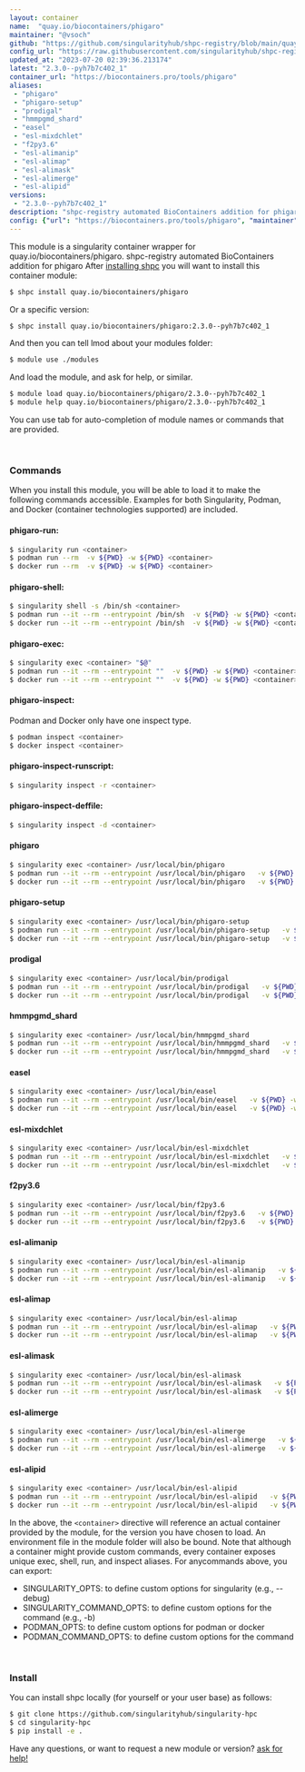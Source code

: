 ```yaml
---
layout: container
name:  "quay.io/biocontainers/phigaro"
maintainer: "@vsoch"
github: "https://github.com/singularityhub/shpc-registry/blob/main/quay.io/biocontainers/phigaro/container.yaml"
config_url: "https://raw.githubusercontent.com/singularityhub/shpc-registry/main/quay.io/biocontainers/phigaro/container.yaml"
updated_at: "2023-07-20 02:39:36.213174"
latest: "2.3.0--pyh7b7c402_1"
container_url: "https://biocontainers.pro/tools/phigaro"
aliases:
 - "phigaro"
 - "phigaro-setup"
 - "prodigal"
 - "hmmpgmd_shard"
 - "easel"
 - "esl-mixdchlet"
 - "f2py3.6"
 - "esl-alimanip"
 - "esl-alimap"
 - "esl-alimask"
 - "esl-alimerge"
 - "esl-alipid"
versions:
 - "2.3.0--pyh7b7c402_1"
description: "shpc-registry automated BioContainers addition for phigaro"
config: {"url": "https://biocontainers.pro/tools/phigaro", "maintainer": "@vsoch", "description": "shpc-registry automated BioContainers addition for phigaro", "latest": {"2.3.0--pyh7b7c402_1": "sha256:88e98c633043f38d397047b2ec4b2606af4cd391bc970b07c2497bdc2b8e5d9a"}, "tags": {"2.3.0--pyh7b7c402_1": "sha256:88e98c633043f38d397047b2ec4b2606af4cd391bc970b07c2497bdc2b8e5d9a"}, "docker": "quay.io/biocontainers/phigaro", "aliases": {"phigaro": "/usr/local/bin/phigaro", "phigaro-setup": "/usr/local/bin/phigaro-setup", "prodigal": "/usr/local/bin/prodigal", "hmmpgmd_shard": "/usr/local/bin/hmmpgmd_shard", "easel": "/usr/local/bin/easel", "esl-mixdchlet": "/usr/local/bin/esl-mixdchlet", "f2py3.6": "/usr/local/bin/f2py3.6", "esl-alimanip": "/usr/local/bin/esl-alimanip", "esl-alimap": "/usr/local/bin/esl-alimap", "esl-alimask": "/usr/local/bin/esl-alimask", "esl-alimerge": "/usr/local/bin/esl-alimerge", "esl-alipid": "/usr/local/bin/esl-alipid"}}
---
```


This module is a singularity container wrapper for quay.io/biocontainers/phigaro.
shpc-registry automated BioContainers addition for phigaro
After [installing shpc](#install) you will want to install this container module:


```bash
$ shpc install quay.io/biocontainers/phigaro
```

Or a specific version:

```bash
$ shpc install quay.io/biocontainers/phigaro:2.3.0--pyh7b7c402_1
```

And then you can tell lmod about your modules folder:

```bash
$ module use ./modules
```

And load the module, and ask for help, or similar.

```bash
$ module load quay.io/biocontainers/phigaro/2.3.0--pyh7b7c402_1
$ module help quay.io/biocontainers/phigaro/2.3.0--pyh7b7c402_1
```

You can use tab for auto-completion of module names or commands that are provided.

<br>

### Commands

When you install this module, you will be able to load it to make the following commands accessible.
Examples for both Singularity, Podman, and Docker (container technologies supported) are included.

#### phigaro-run:

```bash
$ singularity run <container>
$ podman run --rm  -v ${PWD} -w ${PWD} <container>
$ docker run --rm  -v ${PWD} -w ${PWD} <container>
```

#### phigaro-shell:

```bash
$ singularity shell -s /bin/sh <container>
$ podman run --it --rm --entrypoint /bin/sh  -v ${PWD} -w ${PWD} <container>
$ docker run --it --rm --entrypoint /bin/sh  -v ${PWD} -w ${PWD} <container>
```

#### phigaro-exec:

```bash
$ singularity exec <container> "$@"
$ podman run --it --rm --entrypoint ""  -v ${PWD} -w ${PWD} <container> "$@"
$ docker run --it --rm --entrypoint ""  -v ${PWD} -w ${PWD} <container> "$@"
```

#### phigaro-inspect:

Podman and Docker only have one inspect type.

```bash
$ podman inspect <container>
$ docker inspect <container>
```

#### phigaro-inspect-runscript:

```bash
$ singularity inspect -r <container>
```

#### phigaro-inspect-deffile:

```bash
$ singularity inspect -d <container>
```


#### phigaro

```bash
$ singularity exec <container> /usr/local/bin/phigaro
$ podman run --it --rm --entrypoint /usr/local/bin/phigaro   -v ${PWD} -w ${PWD} <container> -c " $@"
$ docker run --it --rm --entrypoint /usr/local/bin/phigaro   -v ${PWD} -w ${PWD} <container> -c " $@"
```


#### phigaro-setup

```bash
$ singularity exec <container> /usr/local/bin/phigaro-setup
$ podman run --it --rm --entrypoint /usr/local/bin/phigaro-setup   -v ${PWD} -w ${PWD} <container> -c " $@"
$ docker run --it --rm --entrypoint /usr/local/bin/phigaro-setup   -v ${PWD} -w ${PWD} <container> -c " $@"
```


#### prodigal

```bash
$ singularity exec <container> /usr/local/bin/prodigal
$ podman run --it --rm --entrypoint /usr/local/bin/prodigal   -v ${PWD} -w ${PWD} <container> -c " $@"
$ docker run --it --rm --entrypoint /usr/local/bin/prodigal   -v ${PWD} -w ${PWD} <container> -c " $@"
```


#### hmmpgmd_shard

```bash
$ singularity exec <container> /usr/local/bin/hmmpgmd_shard
$ podman run --it --rm --entrypoint /usr/local/bin/hmmpgmd_shard   -v ${PWD} -w ${PWD} <container> -c " $@"
$ docker run --it --rm --entrypoint /usr/local/bin/hmmpgmd_shard   -v ${PWD} -w ${PWD} <container> -c " $@"
```


#### easel

```bash
$ singularity exec <container> /usr/local/bin/easel
$ podman run --it --rm --entrypoint /usr/local/bin/easel   -v ${PWD} -w ${PWD} <container> -c " $@"
$ docker run --it --rm --entrypoint /usr/local/bin/easel   -v ${PWD} -w ${PWD} <container> -c " $@"
```


#### esl-mixdchlet

```bash
$ singularity exec <container> /usr/local/bin/esl-mixdchlet
$ podman run --it --rm --entrypoint /usr/local/bin/esl-mixdchlet   -v ${PWD} -w ${PWD} <container> -c " $@"
$ docker run --it --rm --entrypoint /usr/local/bin/esl-mixdchlet   -v ${PWD} -w ${PWD} <container> -c " $@"
```


#### f2py3.6

```bash
$ singularity exec <container> /usr/local/bin/f2py3.6
$ podman run --it --rm --entrypoint /usr/local/bin/f2py3.6   -v ${PWD} -w ${PWD} <container> -c " $@"
$ docker run --it --rm --entrypoint /usr/local/bin/f2py3.6   -v ${PWD} -w ${PWD} <container> -c " $@"
```


#### esl-alimanip

```bash
$ singularity exec <container> /usr/local/bin/esl-alimanip
$ podman run --it --rm --entrypoint /usr/local/bin/esl-alimanip   -v ${PWD} -w ${PWD} <container> -c " $@"
$ docker run --it --rm --entrypoint /usr/local/bin/esl-alimanip   -v ${PWD} -w ${PWD} <container> -c " $@"
```


#### esl-alimap

```bash
$ singularity exec <container> /usr/local/bin/esl-alimap
$ podman run --it --rm --entrypoint /usr/local/bin/esl-alimap   -v ${PWD} -w ${PWD} <container> -c " $@"
$ docker run --it --rm --entrypoint /usr/local/bin/esl-alimap   -v ${PWD} -w ${PWD} <container> -c " $@"
```


#### esl-alimask

```bash
$ singularity exec <container> /usr/local/bin/esl-alimask
$ podman run --it --rm --entrypoint /usr/local/bin/esl-alimask   -v ${PWD} -w ${PWD} <container> -c " $@"
$ docker run --it --rm --entrypoint /usr/local/bin/esl-alimask   -v ${PWD} -w ${PWD} <container> -c " $@"
```


#### esl-alimerge

```bash
$ singularity exec <container> /usr/local/bin/esl-alimerge
$ podman run --it --rm --entrypoint /usr/local/bin/esl-alimerge   -v ${PWD} -w ${PWD} <container> -c " $@"
$ docker run --it --rm --entrypoint /usr/local/bin/esl-alimerge   -v ${PWD} -w ${PWD} <container> -c " $@"
```


#### esl-alipid

```bash
$ singularity exec <container> /usr/local/bin/esl-alipid
$ podman run --it --rm --entrypoint /usr/local/bin/esl-alipid   -v ${PWD} -w ${PWD} <container> -c " $@"
$ docker run --it --rm --entrypoint /usr/local/bin/esl-alipid   -v ${PWD} -w ${PWD} <container> -c " $@"
```



In the above, the `<container>` directive will reference an actual container provided
by the module, for the version you have chosen to load. An environment file in the
module folder will also be bound. Note that although a container
might provide custom commands, every container exposes unique exec, shell, run, and
inspect aliases. For anycommands above, you can export:

 - SINGULARITY_OPTS: to define custom options for singularity (e.g., --debug)
 - SINGULARITY_COMMAND_OPTS: to define custom options for the command (e.g., -b)
 - PODMAN_OPTS: to define custom options for podman or docker
 - PODMAN_COMMAND_OPTS: to define custom options for the command

<br>

### Install

You can install shpc locally (for yourself or your user base) as follows:

```bash
$ git clone https://github.com/singularityhub/singularity-hpc
$ cd singularity-hpc
$ pip install -e .
```

Have any questions, or want to request a new module or version? [ask for help!](https://github.com/singularityhub/singularity-hpc/issues)